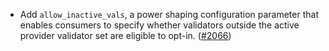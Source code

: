 - Add `allow_inactive_vals`, a power shaping configuration parameter that enables consumers 
  to specify whether validators outside the active provider validator set are eligible to opt-in. 
  ([\#2066](https://github.com/cosmos/interchain-security/pull/2066))
